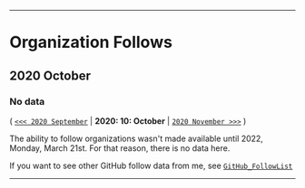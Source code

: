
***

# Organization Follows

## 2020 October

### No data

( [`<<< 2020 September`](/Follows/2020/09_September/) | **2020: 10: October** | [`2020 November >>>`](/Follows/2020/11_November/) )

The ability to follow organizations wasn't made available until 2022, Monday, March 21st. For that reason, there is no data here.

If you want to see other GitHub follow data from me, see [`GitHub_FollowList`](https://github.com/seanpm2001/GitHub_FollowList/)

***
